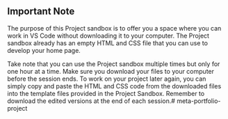 ## **Important Note**

The purpose of this Project sandbox is to offer you a space where you can work in VS Code without downloading it to your computer. The Project sandbox already has an empty HTML and CSS file that you can use to develop your home page.

Take note that you can use the Project sandbox multiple times but only for one hour at a time. Make sure you download your files to your computer before the session ends. To work on your project later again, you can simply copy and paste the HTML and CSS code from the downloaded files into the template files provided in the Project Sandbox. Remember to download the edited versions at the end of each session.# meta-portfolio-project
